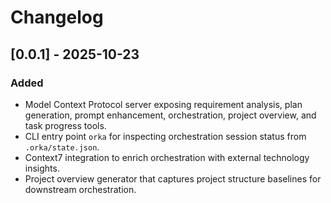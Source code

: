 # Changelog

## [0.0.1] - 2025-10-23
### Added
- Model Context Protocol server exposing requirement analysis, plan generation, prompt enhancement, orchestration, project overview, and task progress tools.
- CLI entry point `orka` for inspecting orchestration session status from `.orka/state.json`.
- Context7 integration to enrich orchestration with external technology insights.
- Project overview generator that captures project structure baselines for downstream orchestration.
